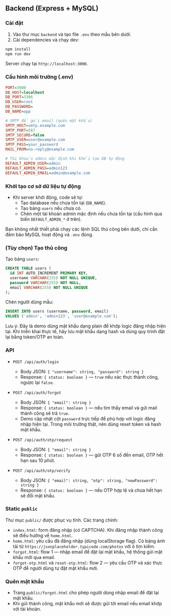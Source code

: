 ## Backend (Express + MySQL)

### Cài đặt

1. Vào thư mục `backend` và tạo file `.env` theo mẫu bên dưới.
2. Cài dependencies và chạy dev:

```bash
npm install
npm run dev
```

Server chạy tại `http://localhost:3000`.

### Cấu hình môi trường (.env)

```ini
PORT=3000
DB_HOST=localhost
DB_PORT=3306
DB_USER=root
DB_PASSWORD=
DB_NAME=app

# SMTP để gửi email (quên mật khẩu)
SMTP_HOST=smtp.example.com
SMTP_PORT=587
SMTP_SECURE=false
SMTP_USER=user@example.com
SMTP_PASS=your_password
MAIL_FROM=no-reply@example.com

# Tài khoản admin mặc định khi khởi tạo DB tự động
DEFAULT_ADMIN_USER=admin
DEFAULT_ADMIN_PASS=admin123
DEFAULT_ADMIN_EMAIL=admin@example.com
```

### Khởi tạo cơ sở dữ liệu tự động

- Khi server khởi động, code sẽ tự:
  - Tạo database nếu chưa tồn tại (`DB_NAME`).
  - Tạo bảng `users` nếu chưa có.
  - Chèn một tài khoản admin mặc định nếu chưa tồn tại (cấu hình qua biến `DEFAULT_ADMIN_*` ở trên).

Bạn không nhất thiết phải chạy các lệnh SQL thủ công bên dưới, chỉ cần đảm bảo MySQL hoạt động và `.env` đúng.

### (Tùy chọn) Tạo thủ công

Tạo bảng `users`:

```sql
CREATE TABLE users (
  id INT AUTO_INCREMENT PRIMARY KEY,
  username VARCHAR(255) NOT NULL UNIQUE,
  password VARCHAR(255) NOT NULL,
  email VARCHAR(255) NOT NULL UNIQUE
);
```

Chèn người dùng mẫu:

```sql
INSERT INTO users (username, password, email)
VALUES ('admin', 'admin123', 'user@example.com');
```

Lưu ý: Đây là demo dùng mật khẩu dạng plain để khớp logic đăng nhập hiện tại. Khi triển khai thực tế, hãy lưu mật khẩu dạng hash và dùng quy trình đặt lại bằng token/OTP an toàn.

### API

- `POST /api/auth/login`
  - Body JSON: `{ "username": string, "password": string }`
  - Response: `{ status: boolean }` — `true` nếu xác thực thành công, ngược lại `false`.

- `POST /api/auth/forgot`
  - Body JSON: `{ "email": string }`
  - Response: `{ status: boolean }` — nếu tìm thấy email và gửi mail thành công sẽ trả `true`.
  - Demo cập nhật cột `password` trực tiếp để phù hợp với logic đăng nhập hiện tại. Trong môi trường thật, nên dùng reset token và hash mật khẩu.

- `POST /api/auth/otp/request`
  - Body JSON: `{ "email": string }`
  - Response: `{ status: boolean }` — gửi OTP 6 số đến email, OTP hết hạn sau 10 phút.

- `POST /api/auth/otp/verify`
  - Body JSON: `{ "email": string, "otp": string, "newPassword": string }`
  - Response: `{ status: boolean }` — nếu OTP hợp lệ và chưa hết hạn sẽ đổi mật khẩu.

### Static `public`

Thư mục `public/` được phục vụ tĩnh. Các trang chính:
- `index.html`: form đăng nhập (có CAPTCHA). Khi đăng nhập thành công sẽ điều hướng về `home.html`.
- `home.html`: yêu cầu đã đăng nhập (dùng localStorage flag). Có bảng ảnh tải từ `https://jsonplaceholder.typicode.com/photos` với ô tìm kiếm.
- `forgot.html`: flow 1 — nhập email để đặt lại mật khẩu, hệ thống gửi mật khẩu mới qua email.
- `forgot-otp.html` và `reset-otp.html`: flow 2 — yêu cầu OTP và xác thực OTP để người dùng tự đặt mật khẩu mới.

### Quên mật khẩu

- Trang `public/forgot.html` cho phép người dùng nhập email để đặt lại mật khẩu.
- Khi gửi thành công, mật khẩu mới sẽ được gửi tới email nếu email khớp với tài khoản.


